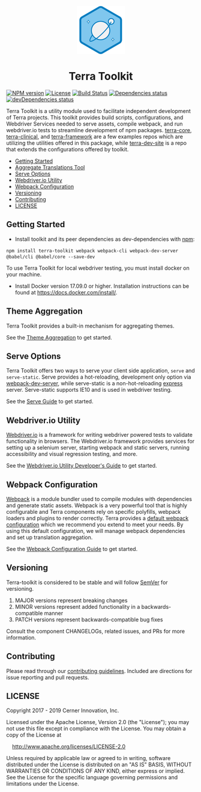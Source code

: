 <!-- Logo -->
<p align="center">
  <img height="128" width="128" src="https://github.com/cerner/terra-toolkit/raw/master/terra.png">
</p>

<!-- Name -->
<h1 align="center">
  Terra Toolkit
</h1>

[![NPM version](https://badgen.net/npm/v/terra-toolkit)](https://www.npmjs.org/package/terra-toolkit)
[![License](https://badgen.net/github/license/cerner/terra-toolkit)](https://github.com/cerner/terra-toolkit/blob/master/LICENSE)
[![Build Status](https://badgen.net/travis/cerner/terra-toolkit)](https://travis-ci.org/cerner/terra-toolkit)
[![Dependencies status](https://badgen.net/david/dep/cerner/terra-toolkit)](https://david-dm.org/cerner/terra-toolkit)
[![devDependencies status](https://badgen.net/david/dev/cerner/terra-toolkit)](https://david-dm.org/cerner/terra-toolkit?type=dev)

Terra Toolkit is a utility module used to facilitate independent development of Terra projects. This toolkit provides build scripts, configurations, and Webdriver Services needed to serve assets, compile webpack, and run webdriver.io tests to streamline development of npm packages. [terra-core][@terra-core], [terra-clinical][@terra-clinical], and [terra-framework][@terra-framework] are a few examples repos which are utilizing the utilities offered in this package, while [terra-dev-site][@terra-dev-site] is a repo that extends the configurations offered by toolkit.

- [Getting Started](#getting-started)
- [Aggregate Translations Tool](#aggregate-translations-tool)
- [Serve Options](#serve-options)
- [Webdriver.io Utility](#webdriverio-utility)
- [Webpack Configuration](#webpack-configuration)
- [Versioning](#versioning)
- [Contributing](#contributing)
- [LICENSE](#license)

## Getting Started

- Install toolkit and its peer dependencies as dev-dependencies with [npm](https://www.npmjs.com): 
```
npm install terra-toolkit webpack webpack-cli webpack-dev-server @babel/cli @babel/core --save-dev
```

To use Terra Toolkit for local webdriver testing, you must install docker on your machine.

- Install Docker version 17.09.0 or higher. Installation instructions can be found at https://docs.docker.com/install/.

## Theme Aggregation

Terra Toolkit provides a built-in mechanism for aggregating themes.

See the [Theme Aggregation](https://github.com/cerner/terra-toolkit/blob/master/docs/ThemeAggregation.md) to get started.

## Serve Options

Terra Toolkit offers two ways to serve your client side application, `serve` and `serve-static`. Serve provides a hot-reloading, development only option via [webpack-dev-server](https://github.com/webpack/webpack-dev-server), while serve-static is a non-hot-reloading [express](https://expressjs.com/) server. Serve-static supports IE10 and is used in webdriver testing.

See the [Serve Guide](https://github.com/cerner/terra-toolkit/blob/master/scripts/serve/README.md) to get started.

## Webdriver.io Utility

[Webdriver.io](http://v4.webdriver.io/) is a framework for writing webdriver powered tests to validate functionality in browsers. The Webdriver.io framework provides services for setting up a selenium server, starting webpack and static servers, running accessibility and visual regression testing, and more.

See the [Webdriver.io Utility Developer's Guide](https://github.com/cerner/terra-toolkit/blob/master/docs/Wdio_Utility.md) to get started.

## Webpack Configuration

[Webpack](https://webpack.js.org/) is a module bundler used to compile modules with dependencies and generate static assets. Webpack is a very powerful tool that is highly configurable and Terra components rely on specific polyfills, webpack loaders and plugins to render correctly. Terra provides a [default webpack configuration](https://github.com/cerner/terra-toolkit/blob/master/config/webpack/webpack.config.js) which we recommend you extend to meet your needs. By using this default configuration, we will manage webpack dependencies and set up translation aggregation.

See the [Webpack Configuration Guide](https://github.com/cerner/terra-toolkit/blob/master/docs/Webpack.md) to get started.

## Versioning

Terra-toolkit is considered to be stable and will follow [SemVer](http://semver.org/) for versioning.
1. MAJOR versions represent breaking changes
2. MINOR versions represent added functionality in a backwards-compatible manner
3. PATCH versions represent backwards-compatible bug fixes

Consult the component CHANGELOGs, related issues, and PRs for more information.

## Contributing

Please read through our [contributing guidelines](CONTRIBUTING.md). Included are directions for issue reporting and pull requests.

## LICENSE

Copyright 2017 - 2019 Cerner Innovation, Inc.

Licensed under the Apache License, Version 2.0 (the "License"); you may not use this file except in compliance with the License. You may obtain a copy of the License at

&nbsp;&nbsp;&nbsp;&nbsp;http://www.apache.org/licenses/LICENSE-2.0

Unless required by applicable law or agreed to in writing, software distributed under the License is distributed on an "AS IS" BASIS, WITHOUT WARRANTIES OR CONDITIONS OF ANY KIND, either express or implied. See the License for the specific language governing permissions and limitations under the License.

[@terra-core]: https://github.com/cerner/terra-core
[@terra-clinical]: https://github.com/cerner/terra-clinical
[@terra-framework]: https://github.com/cerner/terra-framework
[@terra-dev-site]: https://github.com/cerner/terra-dev-site
